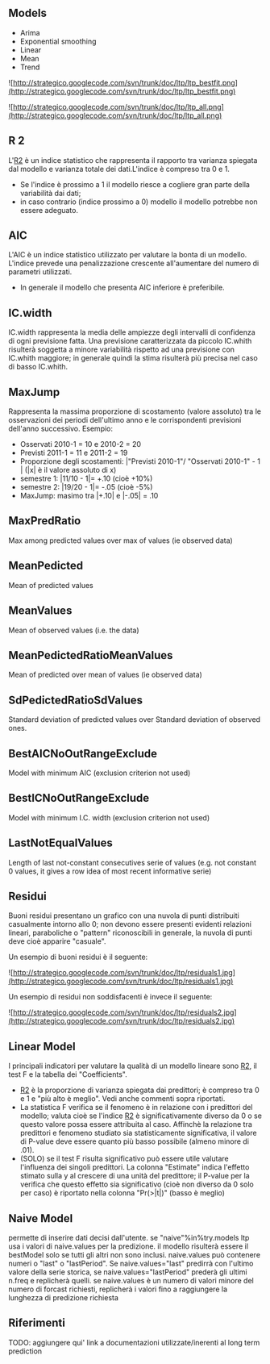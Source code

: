 ## Models ##

  * Arima
  * Exponential smoothing
  * Linear
  * Mean
  * Trend

![http://strategico.googlecode.com/svn/trunk/doc/ltp/ltp_bestfit.png](http://strategico.googlecode.com/svn/trunk/doc/ltp/ltp_bestfit.png)

![http://strategico.googlecode.com/svn/trunk/doc/ltp/ltp_all.png](http://strategico.googlecode.com/svn/trunk/doc/ltp/ltp_all.png)

## R 2 ##
L'[R2](https://code.google.com/p/ltp/source/detail?r=2) è un indice statistico che rappresenta il rapporto tra varianza spiegata dal modello e varianza totale dei dati.L'indice è compreso tra 0 e 1.
  * Se l'indice è prossimo a 1 il modello riesce a cogliere gran parte della variabilità dai dati;
  * in caso contrario (indice prossimo a 0) modello il modello potrebbe non essere adeguato.


## AIC ##
L'AIC è un indice statistico utilizzato per valutare la bonta di un modello. L'indice prevede una penalizzazione crescente all'aumentare del numero di parametri utilizzati.
  * In generale il modello che presenta AIC inferiore è preferibile.


## IC.width ##
IC.width rappresenta la media delle ampiezze degli intervalli di confidenza di ogni previsione fatta.
Una previsione caratterizzata da piccolo IC.whith risulterà soggetta a minore variabilità rispetto ad una previsione con IC.whith maggiore; in generale quindi la stima
risulterà più precisa nel caso di basso IC.whith.

## MaxJump ##
Rappresenta la massima proporzione di scostamento (valore assoluto) tra le osservazioni dei periodi dell'ultimo anno e le corrispondenti previsioni dell'anno successivo.
Esempio:
  * Osservati 2010-1 = 10 e 2010-2 = 20
  * Previsti 2011-1 = 11 e 2011-2 = 19
  * Proporzione degli scostamenti: |"Previsti 2010-1"/ "Osservati 2010-1" - 1 | (|x| è il valore assoluto di x)
  * semestre 1: |11/10 - 1|= +.10 (cioè +10%)
  * semestre 2: |19/20 - 1|= -.05 (cioè -5%)
  * MaxJump: masimo tra |+.10| e |-.05| = .10

## MaxPredRatio ##
Max among predicted values over max of values (ie observed data)

## MeanPedicted ##
Mean of predicted values

## MeanValues ##
Mean of observed values (i.e. the data)

## MeanPedictedRatioMeanValues ##
Mean of predicted over mean of values (ie observed data)

## SdPedictedRatioSdValues ##
Standard deviation of predicted values over Standard deviation of observed ones.

## BestAICNoOutRangeExclude ##
Model with minimum AIC  (exclusion criterion not used)

## BestICNoOutRangeExclude ##
Model with minimum I.C. width  (exclusion criterion not used)

## LastNotEqualValues ##
Length of last not-constant consecutives serie of values (e.g. not constant 0 values, it gives a row idea of most recent informative serie)

## Residui ##
Buoni residui presentano un grafico con una nuvola di punti distribuiti casualmente intorno allo 0; non devono essere presenti evidenti relazioni lineari, paraboliche o
"pattern" riconoscibili in generale, la nuvola di punti deve cioè apparire "casuale".

Un esempio di buoni residui è il seguente:

![http://strategico.googlecode.com/svn/trunk/doc/ltp/residuals1.jpg](http://strategico.googlecode.com/svn/trunk/doc/ltp/residuals1.jpg)

Un esempio di residui non soddisfacenti è invece il seguente:

![http://strategico.googlecode.com/svn/trunk/doc/ltp/residuals2.jpg](http://strategico.googlecode.com/svn/trunk/doc/ltp/residuals2.jpg)

## Linear Model ##
I principali indicatori per valutare la qualità di un modello lineare sono [R2](https://code.google.com/p/ltp/source/detail?r=2), il test F e la tabella dei "Coefficients".
  * [R2](https://code.google.com/p/ltp/source/detail?r=2) è la proporzione di varianza spiegata dai predittori; è compreso tra 0 e 1 e "più alto è meglio". Vedi anche commenti sopra riportati.
  * La statistica F verifica se il fenomeno è in relazione con i predittori del modello; valuta cioè se l'indice [R2](https://code.google.com/p/ltp/source/detail?r=2) è significativamente diverso da 0 o se questo valore possa essere attribuita al caso. Affinchè la relazione tra predittori e fenomeno studiato sia statisticamente significativa, il valore di P-value deve essere quanto più basso possibile (almeno minore di .01).
  * (SOLO) se il test F risulta significativo può essere utile valutare l'influenza dei singoli predittori. La colonna "Estimate" indica l'effetto stimato sulla y al crescere
di una unità del predittore; il P-value per la verifica che questo effetto sia significativo (cioè non diverso da 0 solo per caso) è riportato nella colonna "Pr(>|t|)"
(basso è meglio)

## Naive Model ##
permette di inserire dati decisi dall'utente. se "naive"%in%try.models ltp usa i valori di naive.values per la predizione.
il modello risulterà essere il bestModel solo se tutti gli altri non sono inclusi.
naive.values può contenere numeri o "last" o "lastPeriod". Se naive.values="last" predirrà con l'ultimo valore della serie storica,
se naive.values="lastPeriod" prederà gli ultimi n.freq e replicherà quelli. se naive.values è un numero di valori minore del numero di forcast richiesti, replicherà i valori fino a raggiungere la lunghezza di predizione richiesta

## Riferimenti ##

TODO: aggiungere qui' link a documentazioni utilizzate/inerenti al long term prediction